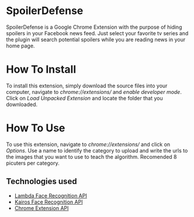 # SpoilerDefense

SpoilerDefense is a Google Chrome Extension with the purpose of hiding spoilers in your Facebook news feed. Just select your favorite tv series and the plugin will search potential spoilers while you are reading news in your home page.

# How To Install

To install this extension, simply download the source files into your computer, navigate to *chrome://extensions/* and *enable developer mode*. Click on *Load Unpacked Extension* and locate the folder that you downloaded. 

# How To Use


To use this extension, navigate to *chrome://extensions/* and click on *Options*. Use a name to identify the category to upload and write the urls to the images that you want to use to teach the algorithm. Recomended 8 picuters per category. 








## Technologies used
* [Lambda Face Recognition API](https://lambdal.com/face-recognition-api)
* [Kairos Face Recognition API](https://www.kairos.com/face-recognition-api)
* [Chrome Extension API](https://developer.chrome.com/extensions/api_index)
